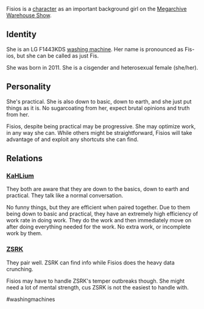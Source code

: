 Fisios is a [character](Characters.md) as an important background girl on the [Megarchive Warehouse Show](Megarchive%20Warehouse%20Show.md).

## Identity

She is an LG F1443KDS [washing machine](Washing%20Machines.md). Her name is pronounced as Fis-ios, but she can be called as just Fis.

She was born in 2011. She is a cisgender and heterosexual female (she/her).

## Personality
She's practical. She is also down to basic, down to earth, and she just put things as it is. No sugarcoating from her, expect brutal opinions and truth from her.

Fisios, despite being practical may be progressive. She may optimize work, in any way she can. While others might be straightforward, Fisios will take advantage of and exploit any shortcuts she can find.

## Relations 
### [KaHLium](KaHLium.md)
They both are aware that they are down to the basics, down to earth and practical. They talk like a normal conversation.

No funny things, but they are efficient when paired together. Due to them being down to basic and practical, they have an extremely high efficiency of work rate in doing work. They do the work and then immediately move on after doing everything needed for the work. No extra work, or incomplete work by them.

### [ZSRK](ZSRK.md)
They pair well. ZSRK can find info while Fisios does the heavy data crunching.

Fisios may have to handle ZSRK's temper outbreaks though. She might need a lot of mental strength, cus ZSRK is not the easiest to handle with.

#washingmachines 